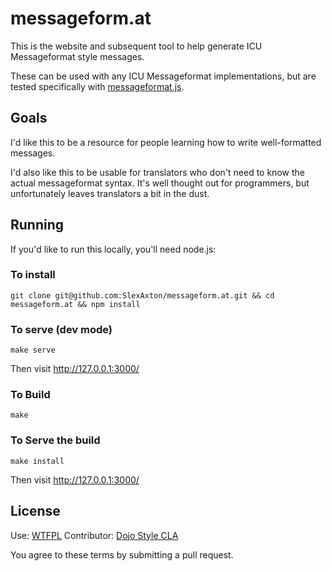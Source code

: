 # messageform.at

This is the website and subsequent tool to help generate ICU Messageformat style messages.

These can be used with any ICU Messageformat implementations, but are tested specifically with [messageformat.js](https://github.com/slexaxton/messageformat.js).

## Goals

I'd like this to be a resource for people learning how to write well-formatted messages.

I'd also like this to be usable for translators who don't need to know the actual messageformat syntax. It's well thought out for programmers, but unfortunately leaves translators a bit in the dust.

## Running

If you'd like to run this locally, you'll need node.js:

### To install

`git clone git@github.com:SlexAxton/messageform.at.git && cd messageform.at && npm install`

### To serve (dev mode)

`make serve`

Then visit http://127.0.0.1:3000/

### To Build

`make`

### To Serve the build

`make install`

Then visit http://127.0.0.1:3000/

## License

Use: [WTFPL](http://sam.zoy.org/wtfpl/)
Contributor: [Dojo Style CLA](http://dojofoundation.org/about/cla)

You agree to these terms by submitting a pull request.
